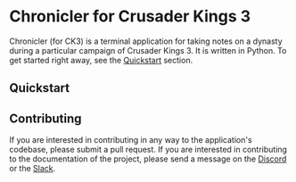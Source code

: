 # Chronicler for Crusader Kings 3
Chronicler (for CK3) is a terminal application for taking notes on a dynasty during a particular campaign of Crusader Kings 3. It is written in Python. To get started right away, see the [Quickstart](#quickstart) section.

## Quickstart
## Contributing
If you are interested in contributing in any way to the application's codebase, please submit a pull request. If you are interested in contributing to the documentation of the project, please send a message on the [Discord](https://discord.gg/SewRkyur3Q) or the [Slack](https://join.slack.com/t/slack-kyz1998/shared_invite/zt-o2gpzide-6wSrDD2a1P_PY~xa0jUhiQ).
